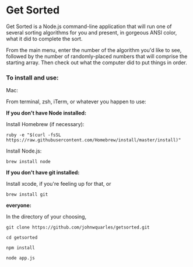 # Get Sorted

Get Sorted is a Node.js command-line application that will run one of several
sorting algorithms for you and present, in gorgeous ANSI color, what it did to
complete the sort.

From the main menu, enter the number of the algorithm you'd
like to see, followed by the number of randomly-placed numbers that will comprise
the starting array. Then check out what the computer did to put things in order.

### To install and use:

Mac:

From terminal, zsh, iTerm, or whatever you happen to use:

**If you don't have Node installed:**

Install Homebrew (if necessary):

`ruby -e "$(curl -fsSL https://raw.githubusercontent.com/Homebrew/install/master/install)"`

Install Node.js:

`brew install node`

**If you don't have git installed:**

Install xcode, if you're feeling up for that, or

`brew install git`

**everyone:**

In the directory of your choosing,

`git clone https://github.com/johnwquarles/getsorted.git`

`cd getsorted`

`npm install`

`node app.js`
